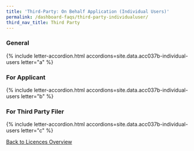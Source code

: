 ```yaml
---
title: 'Third-Party: On Behalf Application (Individual Users)'
permalink: /dashboard-faqs/third-party-individualuser/
third_nav_title: Third Party
---
```


### General

{% include letter-accordion.html accordions=site.data.acc037b-individual-users letter="a" %}

### For Applicant

{% include letter-accordion.html accordions=site.data.acc037b-individual-users letter="b" %}

### For Third Party Filer

{% include letter-accordion.html accordions=site.data.acc037b-individual-users letter="c" %}

[Back to Licences Overview](/licences/)